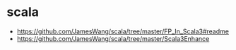 # scala
- https://github.com/JamesWang/scala/tree/master/FP_In_Scala3#readme
- https://github.com/JamesWang/scala/tree/master/Scala3Enhance
